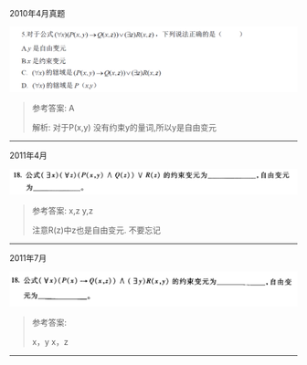 2010年4月真题

![1712212113596](../%E4%B8%8A%E4%BA%A4/../../images/1712212113596.png)

> 参考答案: A
>
> 解析: 对于P(x,y) 没有约束y的量词,所以y是自由变元

---

2011年4月

![image-20240404171122725](../../images/image-20240404171122725.png)

>   参考答案: 
> x,z
> y,z
>
> 注意R(z)中z也是自由变元. 不要忘记

---

2011年7月

![image-20240404195018516](../../images/image-20240404195018516.png)

> 参考答案: 
>
> x，y
> x，z

---



